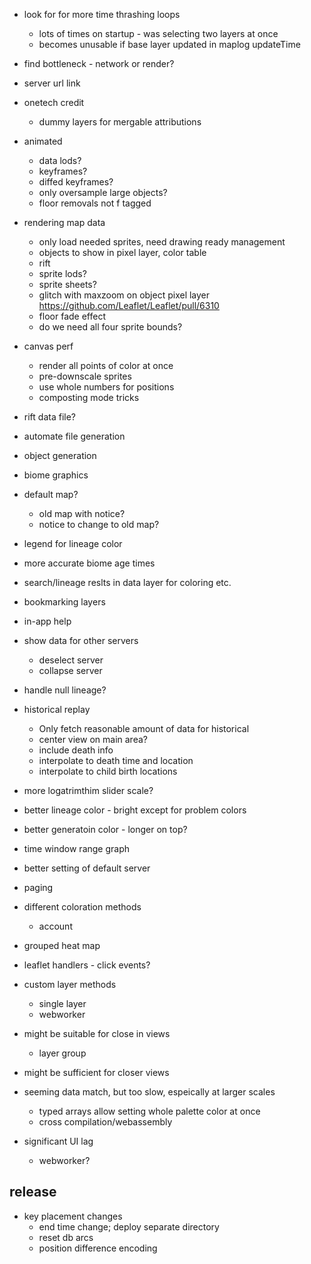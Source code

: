 - look for for more time thrashing loops
  - lots of times on startup - was selecting two layers at once
  - becomes unusable if base layer updated in maplog updateTime
- find bottleneck - network or render?
- server url link
- onetech credit
  - dummy layers for mergable attributions
- animated
  - data lods?
  - keyframes?
  - diffed keyframes?
  - only oversample large objects?
  - floor removals not f tagged
- rendering map data
  - only load needed sprites, need drawing ready management
  - objects to show in pixel layer, color table
  - rift
  - sprite lods?
  - sprite sheets?
  - glitch with maxzoom on object pixel layer https://github.com/Leaflet/Leaflet/pull/6310
  - floor fade effect
  - do we need all four sprite bounds?
- canvas perf
  - render all points of color at once
  - pre-downscale sprites
  - use whole numbers for positions
  - composting mode tricks
- rift data file?
- automate file generation
- object generation
- biome graphics


- default map?
  - old map with notice?
  - notice to change to old map?
- legend for lineage color
- more accurate biome age times
- search/lineage reslts in data layer for coloring etc.
- bookmarking layers
- in-app help
- show data for other servers
  - deselect server
  - collapse server
- handle null lineage?
- historical replay
  - Only fetch reasonable amount of data for historical
  - center view on main area?
  - include death info
  - interpolate to death time and location
  - interpolate to child birth locations
- more logatrimthim slider scale?
- better lineage color - bright except for problem colors
- better generatoin color - longer on top?
- time window range graph
- better setting of default server
- paging
- different coloration methods
  - account
- grouped heat map
- leaflet handlers - click events?
- custom layer methods
  - single layer
  - webworker

- might be suitable for close in views
  - layer group
- might be sufficient for closer views
- seeming data match, but too slow, espeically at larger scales
  - typed arrays allow setting whole palette color at once
  - cross compilation/webassembly
- significant UI lag
  - webworker?

## release

- key placement changes
  - end time change; deploy separate directory
  - reset db arcs
  - position difference encoding
